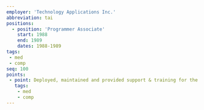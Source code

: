 ```yaml
---
employer: 'Technology Applications Inc.'
abbreviation: tai
positions: 
  - position: 'Programmer Associate' 
    start: 1988
    end: 1989
    dates: 1988-1989
tags:
 - med
 - comp
seq: 100
points:
 - point: Deployed, maintained and provided support & training for the Army’s Occupational Health Management Information System (OHMIS). 
   tags:
    - med
    - comp
---
```


